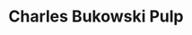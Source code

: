---
title: Charles Bukowski Pulp
categories: [fiction literature,postmodern novel]
tags: [comedy,novel,Bukowski,America]
---